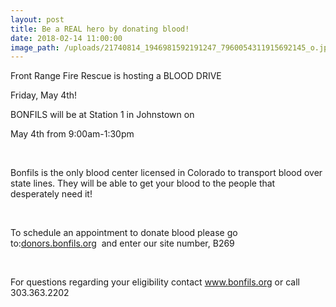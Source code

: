 ```yaml
---
layout: post
title: Be a REAL hero by donating blood!
date: 2018-02-14 11:00:00
image_path: /uploads/21740814_1946981592191247_7960054311915692145_o.jpg
---
```


Front Range Fire Rescue is hosting a BLOOD DRIVE

Friday, May 4th!

BONFILS will be at Station 1 in Johnstown on

May 4th from 9:00am-1:30pm

&nbsp;

Bonfils is the only blood center licensed in Colorado to transport blood over state lines. They will be able to get your blood to the people that desperately need it!

&nbsp;

To schedule an appointment to donate blood please go to:[donors.bonfils.org](http://donors.bonfils.org/)&nbsp; and enter our site number, B269

&nbsp;

For questions regarding your eligibility contact www.bonfils.org or call 303.363.2202

&nbsp;